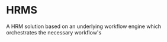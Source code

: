 HRMS
====

A HRM solution based on an underlying workflow engine which orchestrates the necessary workflow's